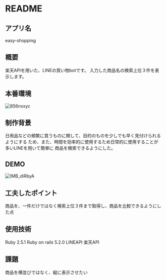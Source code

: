 # README

## アプリ名
 easy-shopping
## 概要
 楽天APIを用いた、LINEの買い物botです。
 入力した商品名の検索上位３件を表示します。
## 本番環境
![856nxxyc](https://user-images.githubusercontent.com/63997771/91150563-828fe380-e6f7-11ea-8455-e61b02a2406f.png)
## 制作背景
 日用品などの頻繁に買うものに関して、目的のものを少しでも早く見付けられるようにする
 ため、また、時間を効率的に使用するため日常的に使用することが多いLINEを用いて簡単に
 商品を検索できるようにした。
## DEMO
![IMB_diRbyA](https://user-images.githubusercontent.com/63997771/91152335-cb489c00-e6f9-11ea-9a19-4230cd178fef.gif)
## 工夫したポイント
 商品を、一件だけではなく検索上位３件まで取得し、商品を比較できるようにした点
## 使用技術
 Ruby 2.5.1
 Ruby on rails 5.2.0
 LINEAPI
 楽天API
## 課題
 商品を横並びではなく、縦に表示させたい